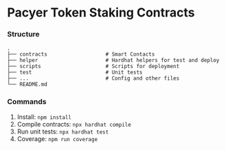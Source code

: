 # Pacyer Token Staking Contracts

### Structure

    .
    ├── contracts                   # Smart Contacts
    ├── helper                      # Hardhat helpers for test and deploy
    ├── scripts                     # Scripts for deployment
    ├── test                        # Unit tests
    ├── ...                         # Config and other files
    └── README.md

### Commands

1. Install: `npm install`
2. Compile contracts: `npx hardhat compile`
3. Run unit tests: `npx hardhat test`
4. Coverage: `npm run coverage`

